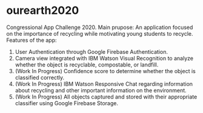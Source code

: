 # ourearth2020
Congressional App Challenge 2020. 
Main prupose: An application focused on the importance of recycling while motivating young students to recycle.  
Features of the app: 
1. User Authentication through Google Firebase Authentication.
2. Camera view integrated with IBM Watson Visual Recognition to analyze whether the object is recyclable, compostable, or landfill.
3. (Work In Progress) Confidence score to determine whether the object is  classified correctly.
4. (Work In Progress) IBM Watson Responsive Chat regarding information about recycling and other important information on the environment.
5. (Work In Progress) All objects captured and  stored with their appropriate classifier using Google Firebase Storage.
